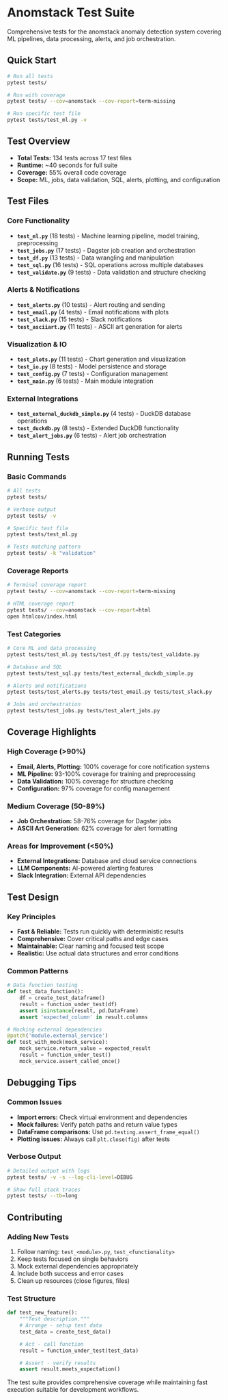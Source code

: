 # Anomstack Test Suite

Comprehensive tests for the anomstack anomaly detection system covering ML pipelines, data processing, alerts, and job orchestration.

## Quick Start

```bash
# Run all tests
pytest tests/

# Run with coverage
pytest tests/ --cov=anomstack --cov-report=term-missing

# Run specific test file
pytest tests/test_ml.py -v
```

## Test Overview

- **Total Tests:** 134 tests across 17 test files
- **Runtime:** ~40 seconds for full suite
- **Coverage:** 55% overall code coverage
- **Scope:** ML, jobs, data validation, SQL, alerts, plotting, and configuration

## Test Files

### Core Functionality
- **`test_ml.py`** (18 tests) - Machine learning pipeline, model training, preprocessing
- **`test_jobs.py`** (17 tests) - Dagster job creation and orchestration
- **`test_df.py`** (13 tests) - Data wrangling and manipulation
- **`test_sql.py`** (16 tests) - SQL operations across multiple databases
- **`test_validate.py`** (9 tests) - Data validation and structure checking

### Alerts & Notifications
- **`test_alerts.py`** (10 tests) - Alert routing and sending
- **`test_email.py`** (4 tests) - Email notifications with plots
- **`test_slack.py`** (15 tests) - Slack notifications
- **`test_asciiart.py`** (11 tests) - ASCII art generation for alerts

### Visualization & IO
- **`test_plots.py`** (11 tests) - Chart generation and visualization
- **`test_io.py`** (8 tests) - Model persistence and storage
- **`test_config.py`** (7 tests) - Configuration management
- **`test_main.py`** (6 tests) - Main module integration

### External Integrations
- **`test_external_duckdb_simple.py`** (4 tests) - DuckDB database operations
- **`test_duckdb.py`** (8 tests) - Extended DuckDB functionality
- **`test_alert_jobs.py`** (6 tests) - Alert job orchestration

## Running Tests

### Basic Commands
```bash
# All tests
pytest tests/

# Verbose output
pytest tests/ -v

# Specific test file
pytest tests/test_ml.py

# Tests matching pattern
pytest tests/ -k "validation"
```

### Coverage Reports
```bash
# Terminal coverage report
pytest tests/ --cov=anomstack --cov-report=term-missing

# HTML coverage report
pytest tests/ --cov=anomstack --cov-report=html
open htmlcov/index.html
```

### Test Categories
```bash
# Core ML and data processing
pytest tests/test_ml.py tests/test_df.py tests/test_validate.py

# Database and SQL
pytest tests/test_sql.py tests/test_external_duckdb_simple.py

# Alerts and notifications
pytest tests/test_alerts.py tests/test_email.py tests/test_slack.py

# Jobs and orchestration
pytest tests/test_jobs.py tests/test_alert_jobs.py
```

## Coverage Highlights

### High Coverage (>90%)
- **Email, Alerts, Plotting:** 100% coverage for core notification systems
- **ML Pipeline:** 93-100% coverage for training and preprocessing
- **Data Validation:** 100% coverage for structure checking
- **Configuration:** 97% coverage for config management

### Medium Coverage (50-89%)
- **Job Orchestration:** 58-76% coverage for Dagster jobs
- **ASCII Art Generation:** 62% coverage for alert formatting

### Areas for Improvement (<50%)
- **External Integrations:** Database and cloud service connections
- **LLM Components:** AI-powered alerting features
- **Slack Integration:** External API dependencies

## Test Design

### Key Principles
- **Fast & Reliable:** Tests run quickly with deterministic results
- **Comprehensive:** Cover critical paths and edge cases
- **Maintainable:** Clear naming and focused test scope
- **Realistic:** Use actual data structures and error conditions

### Common Patterns
```python
# Data function testing
def test_data_function():
    df = create_test_dataframe()
    result = function_under_test(df)
    assert isinstance(result, pd.DataFrame)
    assert 'expected_column' in result.columns

# Mocking external dependencies
@patch('module.external_service')
def test_with_mock(mock_service):
    mock_service.return_value = expected_result
    result = function_under_test()
    mock_service.assert_called_once()
```

## Debugging Tips

### Common Issues
- **Import errors:** Check virtual environment and dependencies
- **Mock failures:** Verify patch paths and return value types
- **DataFrame comparisons:** Use `pd.testing.assert_frame_equal()`
- **Plotting issues:** Always call `plt.close(fig)` after tests

### Verbose Output
```bash
# Detailed output with logs
pytest tests/ -v -s --log-cli-level=DEBUG

# Show full stack traces
pytest tests/ --tb=long
```

## Contributing

### Adding New Tests
1. Follow naming: `test_<module>.py`, `test_<functionality>`
2. Keep tests focused on single behaviors
3. Mock external dependencies appropriately
4. Include both success and error cases
5. Clean up resources (close figures, files)

### Test Structure
```python
def test_new_feature():
    """Test description."""
    # Arrange - setup test data
    test_data = create_test_data()

    # Act - call function
    result = function_under_test(test_data)

    # Assert - verify results
    assert result.meets_expectation()
```

The test suite provides comprehensive coverage while maintaining fast execution suitable for development workflows.
